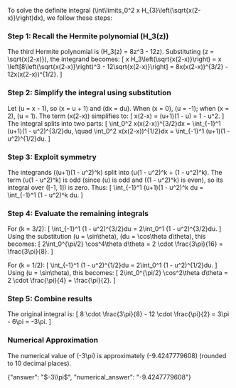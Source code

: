 

To solve the definite integral \(\int\limits_0^2 x H_{3}\left(\sqrt{x(2-x)}\right)dx\), we follow these steps:

### Step 1: Recall the Hermite polynomial \(H_3(z)\)
The third Hermite polynomial is \(H_3(z) = 8z^3 - 12z\). Substituting \(z = \sqrt{x(2-x)}\), the integrand becomes:
\[
x H_3\left(\sqrt{x(2-x)}\right) = x \left[8\left(\sqrt{x(2-x)}\right)^3 - 12\sqrt{x(2-x)}\right] = 8x(x(2-x))^{3/2} - 12x(x(2-x))^{1/2}.
\]

### Step 2: Simplify the integral using substitution
Let \(u = x - 1\), so \(x = u + 1\) and \(dx = du\). When \(x = 0\), \(u = -1\); when \(x = 2\), \(u = 1\). The term \(x(2-x)\) simplifies to:
\[
x(2-x) = (u+1)(1 - u) = 1 - u^2.
\]
The integral splits into two parts:
\[
\int_0^2 x(x(2-x))^{3/2}dx = \int_{-1}^1 (u+1)(1 - u^2)^{3/2}du, \quad \int_0^2 x(x(2-x))^{1/2}dx = \int_{-1}^1 (u+1)(1 - u^2)^{1/2}du.
\]

### Step 3: Exploit symmetry
The integrands \((u+1)(1 - u^2)^k\) split into \(u(1 - u^2)^k + (1 - u^2)^k\). The term \(u(1 - u^2)^k\) is odd (since \(u\) is odd and \((1 - u^2)^k\) is even), so its integral over \([-1, 1]\) is zero. Thus:
\[
\int_{-1}^1 (u+1)(1 - u^2)^k du = \int_{-1}^1 (1 - u^2)^k du.
\]

### Step 4: Evaluate the remaining integrals
For \(k = 3/2\):
\[
\int_{-1}^1 (1 - u^2)^{3/2}du = 2\int_0^1 (1 - u^2)^{3/2}du.
\]
Using the substitution \(u = \sin\theta\), \(du = \cos\theta d\theta\), this becomes:
\[
2\int_0^{\pi/2} \cos^4\theta d\theta = 2 \cdot \frac{3\pi}{16} = \frac{3\pi}{8}.
\]

For \(k = 1/2\):
\[
\int_{-1}^1 (1 - u^2)^{1/2}du = 2\int_0^1 (1 - u^2)^{1/2}du.
\]
Using \(u = \sin\theta\), this becomes:
\[
2\int_0^{\pi/2} \cos^2\theta d\theta = 2 \cdot \frac{\pi}{4} = \frac{\pi}{2}.
\]

### Step 5: Combine results
The original integral is:
\[
8 \cdot \frac{3\pi}{8} - 12 \cdot \frac{\pi}{2} = 3\pi - 6\pi = -3\pi.
\]

### Numerical Approximation
The numerical value of \(-3\pi\) is approximately \(-9.4247779608\) (rounded to 10 decimal places).

{"answer": "$-3\\pi$", "numerical_answer": "-9.4247779608"}